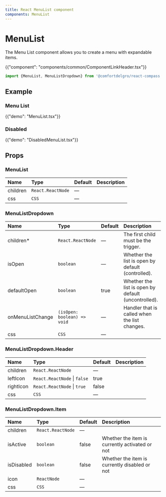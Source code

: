 ```yaml
---
title: React MenuList component
components: MenuList
---
```


# MenuList

<p class="description">The Menu List component allows you to create a menu with expandable items.</p>

{{"component": "components/common/ComponentLinkHeader.tsx"}}

```jsx
import {MenuList, MenuListDropdown} from '@comfortdelgro/react-compass'
```

## Example

### Menu List

{{"demo": "MenuList.tsx"}}

### Disabled

{{"demo": "DisabledMenuList.tsx"}}

## Props

### MenuList

| Name     | Type              | Default | Description |
| :------- | :---------------- | :------ | :---------- |
| children | `React.ReactNode` | —       |             |
| css      | `CSS`             | —       |             |

### MenuListDropdown

| Name             | Type                        | Default | Description                                         |
| :--------------- | :-------------------------- | :------ | :-------------------------------------------------- |
| children\*       | `React.ReactNode`           | —       | The first child must be the trigger.                |
| isOpen           | `boolean`                   | —       | Whether the list is open by default (controlled).   |
| defaultOpen      | `boolean`                   | true    | Whether the list is open by default (uncontrolled). |
| onMenuListChange | `(isOpen: boolean) => void` | —       | Handler that is called when the list changes.       |
| css              | `CSS`                       | —       |                                                     |

### MenuListDropdown.Header

| Name      | Type                         | Default | Description |
| :-------- | :--------------------------- | :------ | :---------- |
| children  | `React.ReactNode`            | —       |             |
| leftIcon  | `React.ReactNode` \| `false` | true    |             |
| rightIcon | `React.ReactNode` \| `true`  | false   |             |
| css       | `CSS`                        | —       |             |

### MenuListDropdown.Item

| Name       | Type              | Default | Description                                    |
| :--------- | :---------------- | :------ | :--------------------------------------------- |
| children   | `React.ReactNode` | —       |                                                |
| isActive   | `boolean`         | false   | Whether the item is currently activated or not |
| isDisabled | `boolean`         | false   | Whether the item is currently disabled or not  |
| icon       | `ReactNode`       | —       |                                                |
| css        | `CSS`             | —       |                                                |

